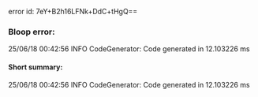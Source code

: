 error id: 7eY+B2h16LFNk+DdC+tHgQ==
### Bloop error:

25/06/18 00:42:56 INFO CodeGenerator: Code generated in 12.103226 ms
#### Short summary: 

25/06/18 00:42:56 INFO CodeGenerator: Code generated in 12.103226 ms